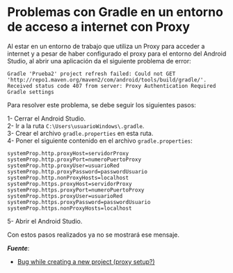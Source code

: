 # Problemas con Gradle en un entorno de acceso a internet con Proxy

Al estar en un entorno de trabajo que utiliza un Proxy para acceder a internet y a pesar de haber configurado el proxy para el entorno del Android Studio, al abrir una aplicación da el siguiente problema de error:

```
Gradle 'Prueba2' project refresh failed: Could not GET 'http://repo1.maven.org/maven2/com/android/tools/build/gradle/'. Received status code 407 from server: Proxy Authentication Required Gradle settings
```

Para resolver este problema, se debe seguir los siguientes pasos:  
  
1- Cerrar el Android Studio.  
2- Ir a la ruta `C:\Users\usuarioWindows\.gradle`.  
3- Crear el archivo `gradle.properties` en esta ruta.  
4- Poner el siguiente contenido en el archivo `gradle.properties`:

```
systemProp.http.proxyHost=servidorProxy
systemProp.http.proxyPort=numeroPuertoProxy
systemProp.http.proxyUser=usuarioRed
systemProp.http.proxyPassword=passwordUsuario
systemProp.http.nonProxyHosts=localhost
systemProp.https.proxyHost=servidorProxy
systemProp.https.proxyPort=numeroPuertoProxy
systemProp.https.proxyUser=usuarioRed
systemProp.https.proxyPassword=passwordUsuario
systemProp.https.nonProxyHosts=localhost
```

5- Abrir el Android Studio.

Con estos pasos realizados ya no se mostrará ese mensaje.



***Fuente***:

- [Bug while creating a new project (proxy setup?)](https://issuetracker.google.com/issues/36971337)
